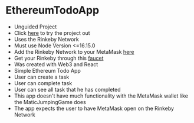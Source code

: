 # EthereumTodoApp

* Unguided Project
* Click [here](https://young-pine-2827.on.fleek.co/) to try the project out
* Uses the Rinkeby Network
* Must use Node Version <=16.15.0 
* Add the Rinkeby Network to your MetaMask [here](https://umbria.network/connect/ethereum-testnet-rinkeby)
* Get your Rinkeby through this [faucet](https://rinkebyfaucet.com/)
* Was created with Web3 and React
* Simple Ethereum Todo App 
* User can create a task 
* User can complete task
* User can see all task that he has completed
* This app doesn't have much functionality with the MetaMask wallet like the MaticJumpingGame does
* The app expects the user to have MetaMask open on the Rinkeby Network
